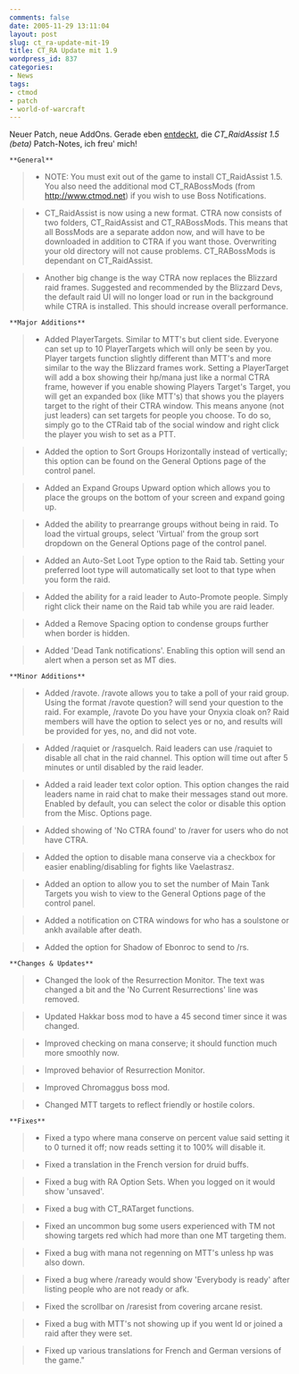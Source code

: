 ```yaml
---
comments: false
date: 2005-11-29 13:11:04
layout: post
slug: ct_ra-update-mit-19
title: CT_RA Update mit 1.9
wordpress_id: 837
categories:
- News
tags:
- ctmod
- patch
- world-of-warcraft
---
```


Neuer Patch, neue AddOns. Gerade eben [entdeckt](http://www.ctmod.net/betadownloads.ct), die _CT_RaidAssist 1.5 (beta)_ Patch-Notes, ich freu' mich!





> 
    **General**
    
> 
> 
    
>   * NOTE: You must exit out of the game to install CT_RaidAssist 1.5.  You also need the additional mod CT_RABossMods (from http://www.ctmod.net) if you wish to use Boss Notifications.
> 
    
>   * CT_RaidAssist is now using a new format.  CTRA now consists of two folders, CT_RaidAssist and CT_RABossMods.  This means that all BossMods are a separate addon now, and will have to be downloaded in addition to CTRA if you want those.  Overwriting your old directory will not cause problems.  CT_RABossMods is dependant on CT_RaidAssist.
> 
    
>   * Another big change is the way CTRA now replaces the Blizzard raid frames.  Suggested and recommended by the Blizzard Devs, the default raid UI will no longer load or run in the background while CTRA is installed.  This should increase overall performance.
> 
    

    **Major Additions**
    
> 
> 
    
>   * Added PlayerTargets.  Similar to MTT's but client side.  Everyone can set up to 10 PlayerTargets which will only be seen by you.  Player targets function slightly different than MTT's and more similar to the way the Blizzard frames work.  Setting a PlayerTarget will add a box showing their hp/mana just like a normal CTRA frame, however if you enable showing Players Target's Target, you will get an expanded box (like MTT's) that shows you the players target to the right of their CTRA window. This means anyone (not just leaders) can set targets for people you choose.  To do so, simply go to the CTRaid tab of the social window and right click the player you wish to set as a PTT.
> 
    
>   * Added the option to Sort Groups Horizontally instead of vertically; this option can be found on the General Options page of the control panel.
> 
    
>   * Added an Expand Groups Upward option which allows you to place the groups on the bottom of your screen and expand going up.
> 
    
>   * Added the ability to prearrange groups without being in raid.  To load the virtual groups, select 'Virtual' from the group sort dropdown on the General Options page of the control panel.
> 
    
>   * Added an Auto-Set Loot Type option to the Raid tab.  Setting your preferred loot type will automatically set loot to that type when you form the raid.
> 
    
>   * Added the ability for a raid leader to Auto-Promote people. Simply right click their name on the Raid tab while you are raid leader.
> 
    
>   * Added a Remove Spacing option to condense groups further when border is hidden.
> 
    
>   * Added 'Dead Tank notifications'. Enabling this option will send an alert when a person set as MT dies.
> 
    

    **Minor Additions**
    
> 
> 
    
>   * Added /ravote.  /ravote allows you to take a poll of your raid group.  Using the format /ravote question? will send your question to the raid.  For example, /ravote Do you have your Onyxia cloak on?  Raid members will have the option to select yes or no, and results will be provided for yes, no, and  did not vote.
> 
    
>   * Added /raquiet or /rasquelch.  Raid leaders can use /raquiet to disable all chat in the raid channel.  This option will time out after 5 minutes or until disabled by the raid leader.
> 
    
>   * Added a raid leader text color option.  This option changes the raid leaders name in raid chat to make their messages stand out more.  Enabled by default, you can select the color or disable this option from the Misc. Options page.
> 
    
>   * Added showing of 'No CTRA found' to /raver for users who do not have CTRA.
> 
    
>   * Added the option to disable mana conserve via a checkbox for easier enabling/disabling for fights like Vaelastrasz.
> 
    
>   * Added an option to allow you to set the number of Main Tank Targets you wish to view to the General Options page of the control panel.
> 
    
>   * Added a notification on CTRA windows for who has a soulstone or ankh available after death.
> 
    
>   * Added the option for Shadow of Ebonroc to send to /rs.
> 
    

    **Changes & Updates**
    
> 
> 
    
>   * Changed the look of the Resurrection Monitor.  The text was changed a bit and the 'No Current Resurrections' line was removed.
> 
    
>   * Updated Hakkar boss mod to have a 45 second timer since it was changed.
> 
    
>   * Improved checking on mana conserve; it should function much more smoothly now.
> 
    
>   * Improved behavior of Resurrection Monitor.
> 
    
>   * Improved Chromaggus boss mod.
> 
    
>   * Changed MTT targets to reflect friendly or hostile colors.
> 
    

    **Fixes**
    
> 
> 
    
>   * Fixed a typo where mana conserve on percent value said setting it to 0 turned it off; now reads setting it to 100% will disable it.
> 
    
>   * Fixed a translation in the French version for druid buffs.
> 
    
>   * Fixed a bug with RA Option Sets.  When you logged on it would show 'unsaved'.
> 
    
>   * Fixed a bug with CT_RATarget functions.
> 
    
>   * Fixed an uncommon bug some users experienced with TM not showing targets red which had more than one MT targeting them.
> 
    
>   * Fixed a bug with mana not regenning on MTT's unless hp was also down.
> 
    
>   * Fixed a bug where /raready would show 'Everybody is ready' after listing people who are not ready or afk.
> 
    
>   * Fixed the scrollbar on /raresist from covering arcane resist.
> 
    
>   * Fixed a bug with MTT's not showing up if you went ld or joined a raid after they were set.
> 
    
>   * Fixed up various translations for French and German versions of the game."
> 
    

